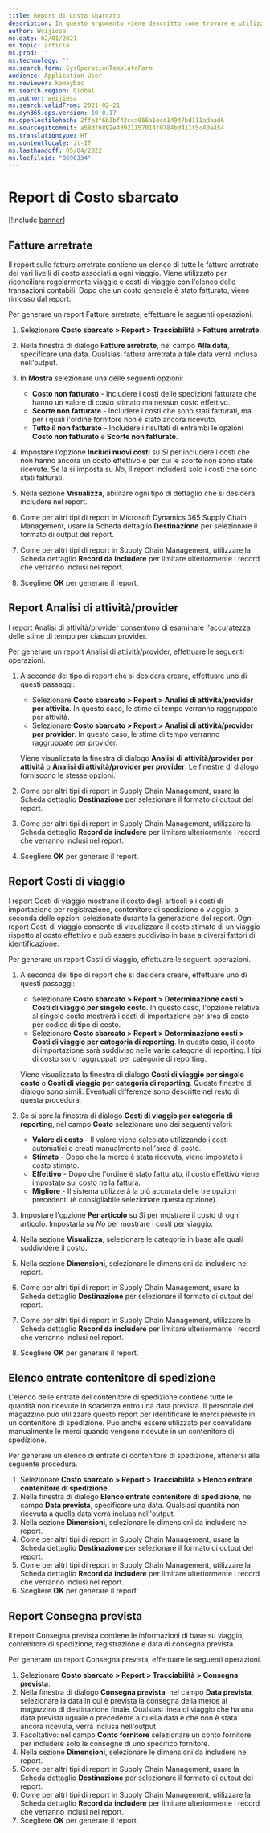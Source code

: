 ```yaml
---
title: Report di Costo sbarcato
description: In questo argomento viene descritto come trovare e utilizzare vari tipi di report disponibili per il modulo Costo sbarcato.
author: Weijiesa
ms.date: 02/01/2021
ms.topic: article
ms.prod: ''
ms.technology: ''
ms.search.form: SysOperationTemplateForm
audience: Application User
ms.reviewer: kamaybac
ms.search.region: Global
ms.author: weijiesa
ms.search.validFrom: 2021-02-21
ms.dyn365.ops.version: 10.0.17
ms.openlocfilehash: 2ffe3f6b3bf43cca066a1ecd14947bd111adaad6
ms.sourcegitcommit: a58dfb892e43921157014f0784bd411f5c40e454
ms.translationtype: HT
ms.contentlocale: it-IT
ms.lasthandoff: 05/04/2022
ms.locfileid: "8690334"
---
```

# <a name="landed-cost-reports"></a>Report di Costo sbarcato

[!include [banner](../../includes/banner.md)]

## <a name="outstanding-invoices"></a>Fatture arretrate

Il report sulle fatture arretrate contiene un elenco di tutte le fatture arretrate dei vari livelli di costo associati a ogni viaggio. Viene utilizzato per riconciliare regolarmente viaggio e costi di viaggio con l'elenco delle transazioni contabili. Dopo che un costo generale è stato fatturato, viene rimosso dal report.

Per generare un report Fatture arretrate, effettuare le seguenti operazioni.

1. Selezionare **Costo sbarcato \> Report \> Tracciabilità \> Fatture arretrate**.
1. Nella finestra di dialogo **Fatture arretrate**, nel campo **Alla data**, specificare una data. Qualsiasi fattura arretrata a tale data verrà inclusa nell'output.
1. In **Mostra** selezionare una delle seguenti opzioni:

    - **Costo non fatturato** - Includere i costi delle spedizioni fatturate che hanno un valore di costo stimato ma nessun costo effettivo.
    - **Scorte non fatturate** - Includere i costi che sono stati fatturati, ma per i quali l'ordine fornitore non è stato ancora ricevuto.
    - **Tutto il non fatturato** - Includere i risultati di entrambi le opzioni **Costo non fatturato** e **Scorte non fatturate**.

1. Impostare l'opzione **Includi nuovi costi** su *Sì* per includere i costi che non hanno ancora un costo effettivo e per cui le scorte non sono state ricevute. Se la si imposta su *No*, il report includerà solo i costi che sono stati fatturati.
1. Nella sezione **Visualizza**, abilitare ogni tipo di dettaglio che si desidera includere nel report.
1. Come per altri tipi di report in Microsoft Dynamics 365 Supply Chain Management, usare la Scheda dettaglio **Destinazione** per selezionare il formato di output del report.
1. Come per altri tipi di report in Supply Chain Management, utilizzare la Scheda dettaglio **Record da includere** per limitare ulteriormente i record che verranno inclusi nel report.
1. Scegliere **OK** per generare il report.

## <a name="activityprovider-analysis-reports"></a>Report Analisi di attività/provider

I report Analisi di attività/provider consentono di esaminare l'accuratezza delle stime di tempo per ciascun provider.

Per generare un report Analisi di attività/provider, effettuare le seguenti operazioni.

1. A seconda del tipo di report che si desidera creare, effettuare uno di questi passaggi:

    - Selezionare **Costo sbarcato \> Report \> Analisi di attività/provider per attività**. In questo caso, le stime di tempo verranno raggruppate per attività.
    - Selezionare **Costo sbarcato \> Report \> Analisi di attività/provider per provider**. In questo caso, le stime di tempo verranno raggruppate per provider.

    Viene visualizzata la finestra di dialogo **Analisi di attività/provider per attività** o **Analisi di attività/provider per provider**. Le finestre di dialogo forniscono le stesse opzioni.

1. Come per altri tipi di report in Supply Chain Management, usare la Scheda dettaglio **Destinazione** per selezionare il formato di output del report.
1. Come per altri tipi di report in Supply Chain Management, utilizzare la Scheda dettaglio **Record da includere** per limitare ulteriormente i record che verranno inclusi nel report.
1. Scegliere **OK** per generare il report.

## <a name="voyage-costing-reports"></a>Report Costi di viaggio

I report Costi di viaggio mostrano il costo degli articoli e i costi di importazione per registrazione, contenitore di spedizione o viaggio, a seconda delle opzioni selezionate durante la generazione del report. Ogni report Costi di viaggio consente di visualizzare il costo stimato di un viaggio rispetto al costo effettivo e può essere suddiviso in base a diversi fattori di identificazione.

Per generare un report Costi di viaggio, effettuare le seguenti operazioni.

1. A seconda del tipo di report che si desidera creare, effettuare uno di questi passaggi:

    - Selezionare **Costo sbarcato \> Report \> Determinazione costi \> Costi di viaggio per singolo costo**. In questo caso, l'opzione relativa al singolo costo mostrerà i costi di importazione per area di costo per codice di tipo di costo.
    - Selezionare **Costo sbarcato \> Report \> Determinazione costi \> Costi di viaggio per categoria di reporting**. In questo caso, il costo di importazione sarà suddiviso nelle varie categorie di reporting. I tipi di costo sono raggruppati per categorie di reporting.

    Viene visualizzata la finestra di dialogo **Costi di viaggio per singolo costo** o **Costi di viaggio per categoria di reporting**. Queste finestre di dialogo sono simili. Eventuali differenze sono descritte nel resto di questa procedura.

1. Se si apre la finestra di dialogo **Costi di viaggio per categoria di reporting**, nel campo **Costo** selezionare uno dei seguenti valori:

    - **Valore di costo** - Il valore viene calcolato utilizzando i costi automatici o creati manualmente nell'area di costo.
    - **Stimato** - Dopo che la merce è stata ricevuta, viene impostato il costo stimato.
    - **Effettivo** - Dopo che l'ordine è stato fatturato, il costo effettivo viene impostato sul costo nella fattura.
    - **Migliore** - Il sistema utilizzerà la più accurata delle tre opzioni precedenti (è consigliabile selezionare questa opzione).

1. Impostare l'opzione **Per articolo** su *Sì* per mostrare il costo di ogni articolo. Impostarla su *No* per mostrare i costi per viaggio.
1. Nella sezione **Visualizza**, selezionare le categorie in base alle quali suddividere il costo.
1. Nella sezione **Dimensioni**, selezionare le dimensioni da includere nel report.
1. Come per altri tipi di report in Supply Chain Management, usare la Scheda dettaglio **Destinazione** per selezionare il formato di output del report.
1. Come per altri tipi di report in Supply Chain Management, utilizzare la Scheda dettaglio **Record da includere** per limitare ulteriormente i record che verranno inclusi nel report.
1. Scegliere **OK** per generare il report.

## <a name="shipping-container-receipts-list"></a>Elenco entrate contenitore di spedizione

L'elenco delle entrate del contenitore di spedizione contiene tutte le quantità non ricevute in scadenza entro una data prevista. Il personale del magazzino può utilizzare questo report per identificare le merci previste in un contenitore di spedizione. Può anche essere utilizzato per convalidare manualmente le merci quando vengono ricevute in un contenitore di spedizione.

Per generare un elenco di entrate di contenitore di spedizione, attenersi alla seguente procedura.

1. Selezionare **Costo sbarcato \> Report \> Tracciabilità \> Elenco entrate contenitore di spedizione**.
1. Nella finestra di dialogo **Elenco entrate contenitore di spedizione**, nel campo **Data prevista**, specificare una data. Qualsiasi quantità non ricevuta a quella data verrà inclusa nell'output.
1. Nella sezione **Dimensioni**, selezionare le dimensioni da includere nel report.
1. Come per altri tipi di report in Supply Chain Management, usare la Scheda dettaglio **Destinazione** per selezionare il formato di output del report.
1. Come per altri tipi di report in Supply Chain Management, utilizzare la Scheda dettaglio **Record da includere** per limitare ulteriormente i record che verranno inclusi nel report.
1. Scegliere **OK** per generare il report.

## <a name="expected-delivery-report"></a>Report Consegna prevista

Il report Consegna prevista contiene le informazioni di base su viaggio, contenitore di spedizione, registrazione e data di consegna prevista.

Per generare un report Consegna prevista, effettuare le seguenti operazioni.

1. Selezionare **Costo sbarcato \> Report \> Tracciabilità \> Consegna prevista**.
1. Nella finestra di dialogo **Consegna prevista**, nel campo **Data prevista**, selezionare la data in cui è prevista la consegna della merce al magazzino di destinazione finale. Qualsiasi linea di viaggio che ha una data prevista uguale o precedente a quella data e che non è stata ancora ricevuta, verrà inclusa nell'output.
1. Facoltativo: nel campo **Conto fornitore** selezionare un conto fornitore per includere solo le consegne di uno specifico fornitore.
1. Nella sezione **Dimensioni**, selezionare le dimensioni da includere nel report.
1. Come per altri tipi di report in Supply Chain Management, usare la Scheda dettaglio **Destinazione** per selezionare il formato di output del report.
1. Come per altri tipi di report in Supply Chain Management, utilizzare la Scheda dettaglio **Record da includere** per limitare ulteriormente i record che verranno inclusi nel report.
1. Scegliere **OK** per generare il report.
